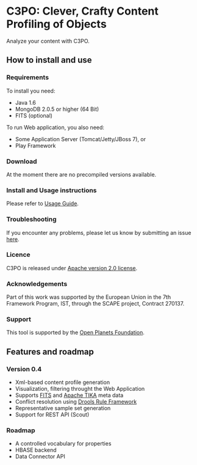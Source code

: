 # C3PO: Clever, Crafty Content Profiling of Objects

Analyze your content with C3PO.

## How to install and use

### Requirements

To install you need:

* Java 1.6
* MongoDB 2.0.5 or higher (64 Bit)
* FITS (optional)

To run Web application, you also need:

* Some Application Server (Tomcat/Jetty/JBoss 7), or
* Play Framework

### Download

At the moment there are no precompiled versions available.

### Install and Usage instructions

Please refer to [Usage Guide](https://github.com/peshkira/c3po/wiki/Usage-Guide).

### Troubleshooting

If you encounter any problems, please let us know by submitting an issue [here](https://github.com/peshkira/c3po/issues?state=open).

### Licence

C3PO is released under [Apache version 2.0 license](LICENSE.txt).

### Acknowledgements

Part of this work was supported by the European Union in the 7th Framework Program, IST, through the SCAPE project, Contract 270137.

### Support

This tool is supported by the [Open Planets Foundation](http://www.openplanetsfoundation.org). 

## Features and roadmap

### Version 0.4

* Xml-based content profile generation
* Visualization, filtering throught the Web Application
* Supports [FITS](http://projects.iq.harvard.edu/fits) and [Apache TIKA](https://tika.apache.org/) meta data
* Conflict resolution using [Drools Rule Framework](https://www.jboss.org/drools/)
* Representative sample set generation
* Support for REST API (Scout)

### Roadmap

* A controlled vocabulary for properties
* HBASE backend
* Data Connector API